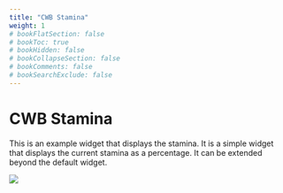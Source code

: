 ```yaml
---
title: "CWB Stamina"
weight: 1
# bookFlatSection: false
# bookToc: true
# bookHidden: false
# bookCollapseSection: false
# bookComments: false
# bookSearchExclude: false
---
```

# CWB Stamina 

This is an example widget that displays the stamina. It is a simple widget that displays the current stamina as a percentage. It can be extended beyond the default widget.

![](https://imgur.com/apxuDop.png)